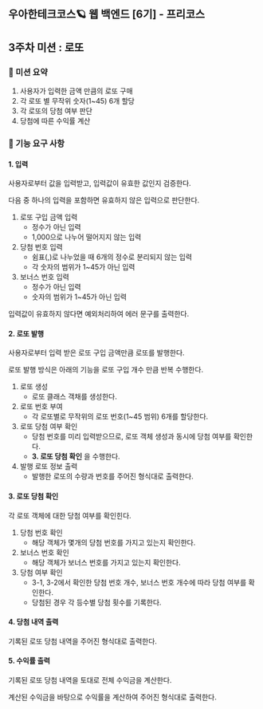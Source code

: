 ## 우아한테크코스🪐 웹 백엔드 [6기] - 프리코스
## 3주차 미션 : **로또**

### 🔎 미션 요약
1. 사용자가 입력한 금액 만큼의 로또 구매
2. 각 로또 별 무작위 숫자(1~45) 6개 할당
3. 각 로또의 당첨 여부 판단
4. 당첨에 따른 수익률 계산

### 🚀 기능 요구 사항
#### 1. 입력

사용자로부터 값을 입력받고, 입력값이 유효한 값인지 검증한다.

다음 중 하나의 입력을 포함하면 유효하지 않은 입력으로 판단한다.

1. 로또 구입 금액 입력
    - 정수가 아닌 입력
    - 1,000으로 나누어 떨어지지 않는 입력
2. 당첨 번호 입력
    - 쉼표(,)로 나누었을 때 6개의 정수로 분리되지 않는 입력
    - 각 숫자의 범위가 1~45가 아닌 입력
3. 보너스 번호 입력
    - 정수가 아닌 입력
    - 숫자의 범위가 1~45가 아닌 입력

입력값이 유효하지 않다면 예외처리하여 에러 문구를 출력한다.

#### 2. 로또 발행

사용자로부터 입력 받은 로또 구입 금액만큼 로또를 발행한다.

로또 발행 방식은 아래의 기능을 로또 구입 개수 만큼 반복 수행한다.

1. 로또 생성
    - 로또 클래스 객채를 생성한다.
2. 로또 번호 부여
    - 각 로또별로 무작위의 로또 번호(1~45 범위) 6개를 할당한다.
3. 로또 당첨 여부 확인
    - 당첨 번호를 미리 입력받으므로, 로또 객체 생성과 동시에 당첨 여부를 확인한다.
    - **3. 로또 당첨 확인** 을 수행한다.
4. 발행 로또 정보 출력
    - 발행한 로또의 수량과 번호를 주어진 형식대로 출력한다.

#### 3. 로또 당첨 확인

각 로또 객체에 대한 당첨 여부를 확인힌다.

1. 당첨 번호 확인
    - 해당 객체가 몇개의 당첨 번호를 가지고 있는지 확인한다.
2. 보너스 번호 확인
    - 해당 객체가 보너스 번호를 가지고 있는지 확인한다.
3. 당첨 여부 확인
    - 3-1, 3-2에서 확인한 당첨 번호 개수, 보너스 번호 개수에 따라 당첨 여부를 확인한다.
    - 당첨된 경우 각 등수별 당첨 횟수를 기록한다.

#### 4. 당첨 내역 출력

기록된 로또 당첨 내역을 주어진 형식대로 출력한다.

#### 5. 수익률 출력

기록된 로또 당첨 내역을 토대로 전체 수익금을 계산한다.

계산된 수익금을 바탕으로 수익률을 계산하여 주어진 형식대로 출력한다.


